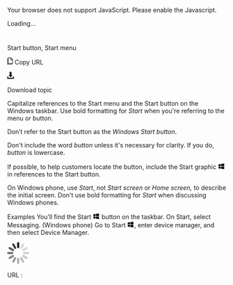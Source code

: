 ﻿Your browser does not support JavaScript. Please enable the Javascript.

Loading...

# 

Start button, Start menu

![Copy URL](media/start-button-start-menu/Copy.png)
Copy URL

![Download](media/start-button-start-menu/Download.png)

Download topic

Capitalize references to the Start menu and the Start button on the Windows taskbar. Use bold formatting for *Start* when you're referring to the menu or button.

Don’t refer to the Start button as the *Windows Start button*.

Don't include the word *button* unless it's necessary for clarity. If you do, *button* is lowercase.

If possible, to help customers locate the button, include the Start graphic ![](media/start-button-start-menu/967781121.png) in references to the Start button. 

On Windows phone, use *Start*, not *Start screen* or *Home screen,* to describe the initial screen. Don't use bold formatting for *Start* when discussing Windows phones.

Examples
You’ll find the Start ![](media/start-button-start-menu/967781121.png) button on the taskbar. 
On Start, select Messaging. (Windows phone)
Go to Start ![](media/start-button-start-menu/967781121.png), enter device manager, and then select Device Manager.

![In progress](media/start-button-start-menu/activity-large.gif)

URL :
